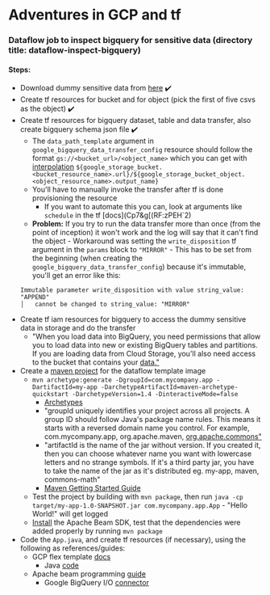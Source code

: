 # Adventures in GCP and tf

### Dataflow job to inspect bigquery for sensitive data (directory title: dataflow-inspect-bigquery)

#### Steps:

- Download dummy sensitive data from [here](https://cloud.google.com/architecture/creating-cloud-dlp-de-identification-transformation-templates-pii-dataset#downloading_the_sample_files) ✔️
- Create tf resources for bucket and for object (pick the first of five csvs as the object) ✔️
- Create tf resources for bigquery dataset, table and data transfer, also create bigquery schema json file ✔️
  - The `data_path_template` argument in `google_bigquery_data_transfer_config` resource should follow the format `gs://<bucket_url>/<object_name>` which you can get with [interpolation](https://www.terraform.io/docs/language/expressions/strings.html#interpolation) `${google_storage_bucket.<bucket_resource_name>.url}/${google_storage_bucket_object.<object_resource_name>.output_name}`
  - You'll have to manually invoke the transfer after tf is done provisioning the resource
    - If you want to automate this you can, look at arguments like `schedule` in the tf [docs](Cp7&g[(RF:zPEH`2)
  - **Problem:** If you try to run the data transfer more than once (from the point of inception) it won't work and the log will say that it can't find the object - Workaround was setting the `write_disposition` tf argument in the `params` block to `"MIRROR"` - This has to be set from the beginning (when creating the `google_bigquery_data_transfer_config`) because it's immutable, you'll get an error like this:
  ```
  Immutable parameter write_disposition with value string_value: "APPEND"
  │   cannot be changed to string_value: "MIRROR"
  ```
- Create tf iam resources for bigquery to access the dummy sensitive data in storage and do the transfer
  - "When you load data into BigQuery, you need permissions that allow you to load data into new or existing BigQuery tables and partitions. If you are loading data from Cloud Storage, you'll also need access to the bucket that contains your [data."](https://cloud.google.com/bigquery-transfer/docs/cloud-storage-transfer#required_permissions)
- Create a [maven project](https://maven.apache.org/guides/getting-started/maven-in-five-minutes.html#creating-a-project) for the dataflow template image
  - `mvn archetype:generate -DgroupId=com.mycompany.app -DartifactId=my-app -DarchetypeArtifactId=maven-archetype-quickstart -DarchetypeVersion=1.4 -DinteractiveMode=false`
    - [Archetypes](https://maven.apache.org/guides/introduction/introduction-to-archetypes.html)
    - "groupId uniquely identifies your project across all projects. A group ID should follow Java's package name rules. This means it starts with a reversed domain name you control. For example, com.mycompany.app, org.apache.maven, [org.apache.commons"](https://maven.apache.org/guides/mini/guide-naming-conventions.html#guide-to-naming-conventions-on-groupid-artifactid-and-version)
    - "artifactId is the name of the jar without version. If you created it, then you can choose whatever name you want with lowercase letters and no strange symbols. If it's a third party jar, you have to take the name of the jar as it's distributed eg. my-app, maven, commons-math"
    - [Maven Getting Started Guide](https://maven.apache.org/guides/getting-started/)
  - Test the project by building with `mvn package`, then run `java -cp target/my-app-1.0-SNAPSHOT.jar com.mycompany.app.App` - "Hello World!" will get logged
  - [Install](https://cloud.google.com/dataflow/docs/guides/installing-beam-sdk) the Apache Beam SDK, test that the dependencies were added properly by running `mvn package`
- Code the `App.java`, and create tf resources (if necessary), using the following as references/guides:
  - GCP flex template [docs](https://cloud.google.com/dataflow/docs/guides/templates/using-flex-templates#example-metadata-file)
    - Java [code](https://github.com/GoogleCloudPlatform/java-docs-samples/blob/main/dataflow/flex-templates/streaming_beam_sql/src/main/java/org/apache/beam/samples/StreamingBeamSql.java)
  - Apache beam programming [guide](https://beam.apache.org/documentation/programming-guide/)
    - Google BigQuery I/O [connector](https://beam.apache.org/documentation/io/built-in/google-bigquery/)
